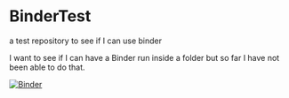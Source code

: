 # BinderTest
a test repository to see if I can use binder

I want to see if I can have a Binder run inside a folder but so far I have not been able to do that. 


[![Binder](https://mybinder.org/badge_logo.svg)](https://mybinder.org/v2/gh/juarezfd/BinderTest/main?labpath=BinderTest%2FDesigning_Graphs_For_Publication_W_Altair.ipynb)

